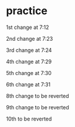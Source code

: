 practice
========

1st change at 7:12

2nd change at 7:23

3rd change at 7:24

4th change at 7:29

5th change at 7:30

6th change at 7:31

8th change to be reverted

9th change to be reverted

10th to be reverted
